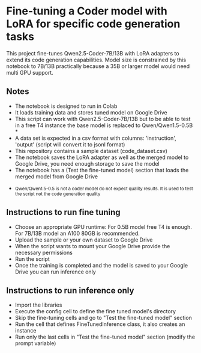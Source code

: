 # Fine-tuning a Coder model with LoRA for specific code generation tasks

This project fine-tunes Qwen2.5-Coder-7B/13B with LoRA adapters to extend its code generation capabilities. Model size is constrained by this notebook to 7B/13B practically because a 35B or larger model would need multi GPU support.

## Notes
- The notebook is designed to run in Colab
- It loads training data and stores tuned model on Google Drive
- This script can work with Qwen2.5-Coder-7B/13B but to be able to test in a free T4 instance the base model is replaced to Qwen/Qwen1.5-0.5B * 
- A data set is expected in a csv format with columns: 'instruction', 'output' (script will convert it to jsonl format)
- This repository contains a sample dataset (code_dataset.csv)
- The notebook saves the LoRA adapter as well as the merged model to Google Drive, you need enough storage to save the model
- The notebook has a (Test the fine-tuned model) section that loads the merged model from Google Drive
  
* <small>Qwen/Qwen1.5-0.5 is not a coder model do not expect quality results. It is used to test the script not the code generation quality</small>

## Instructions to run fine tuning
- Choose an appropriate GPU runtime: For 0.5B model free T4 is enough. For 7B/13B model an A100 80GB is recommended.
- Upload the sample or your own dataset to Google Drive
- When the script wants to mount your Google Drive provide the necessary permissions
- Run the script
- Once the training is completed and the model is saved to your Google Drive you can run inference only

## Instructions to run inference only
- Import the libraries
- Execute the config cell to define the fine tuned model's directory
- Skip the fine-tuning cells and go to "Test the fine-tuned model" section
- Run the cell that defines FineTunedInference class, it also creates an instance
- Run only the last cells in "Test the fine-tuned model" section (modify the prompt variable)
